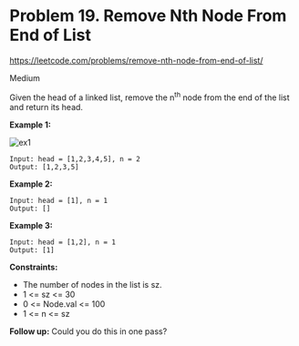 # Problem 19. Remove Nth Node From End of List
<https://leetcode.com/problems/remove-nth-node-from-end-of-list/>

Medium

Given the head of a linked list, remove the n<sup>th</sup> node from the end of the list and return its head.

**Example 1:**

![ex1](https://assets.leetcode.com/uploads/2020/10/03/remove_ex1.jpg)

    Input: head = [1,2,3,4,5], n = 2
    Output: [1,2,3,5]

**Example 2:**

    Input: head = [1], n = 1
    Output: []

**Example 3:**

    Input: head = [1,2], n = 1
    Output: [1]

**Constraints:**

* The number of nodes in the list is sz.
* 1 <= sz <= 30
* 0 <= Node.val <= 100
* 1 <= n <= sz

**Follow up:** Could you do this in one pass?
